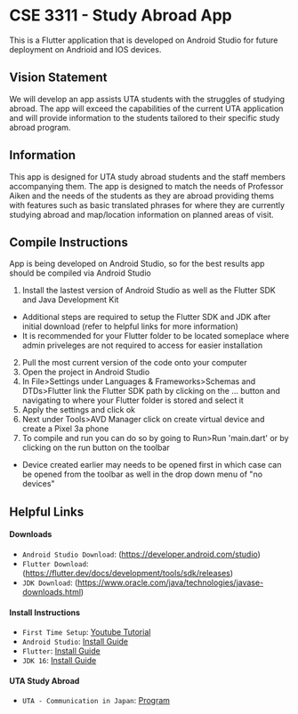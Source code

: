 # CSE 3311 - Study Abroad App
This is a Flutter application that is developed on Android Studio for future deployment on Andrioid and IOS devices.

## Vision Statement
We will develop an app assists UTA students with the struggles of studying abroad. The app will exceed the capabilities of the current UTA application and will provide information to the students tailored to their specific study abroad program.

## Information
This app is designed for UTA study abroad students and the staff members accompanying them. The app is designed to match the needs of Professor Aiken and the needs of the students as they are abroad providing thems with features such as basic translated phrases for where they are currently studying abroad and map/location information on planned areas of visit.

## Compile Instructions
App is being developed on Android Studio, so for the best results app should be compiled via Android Studio
1) Install the lastest version of Android Studio as well as the Flutter SDK and Java Development Kit
  - Additional steps are required to setup the Flutter SDK and JDK after initial download (refer to helpful links for more information)
  - It is recommended for your Flutter folder to be located someplace where admin priveleges are not required to access for easier installation
2) Pull the most current version of the code onto your computer
3) Open the project in Android Studio
4) In File>Settings under Languages & Frameworks>Schemas and DTDs>Flutter link the Flutter SDK path by clicking on the ... button and navigating to where your Flutter folder is stored and select it
5) Apply the settings and click ok
6) Next under Tools>AVD Manager click on create virtual device and create a Pixel 3a phone
7) To compile and run you can do so by going to Run>Run 'main.dart' or by clicking on the run button on the toolbar
  - Device created earlier may needs to be opened first in which case can be opened from the toolbar as well in the drop down menu of "no devices"

## Helpful Links
#### Downloads
- `Android Studio Download`: (https://developer.android.com/studio)
- `Flutter Download`: (https://flutter.dev/docs/development/tools/sdk/releases)
- `JDK Download`: (https://www.oracle.com/java/technologies/javase-downloads.html)
#### Install Instructions
- `First Time Setup`: [Youtube Tutorial](https://youtu.be/_SFCF7gMEAg)
- `Android Studio`: [Install Guide](https://developer.android.com/studio/install)
- `Flutter`: [Install Guide](https://flutter.dev/docs/get-started/install)
- `JDK 16`: [Install Guide](https://docs.oracle.com/en/java/javase/16/install/overview-jdk-installation.html#GUID-8677A77F-231A-40F7-98B9-1FD0B48C346A)
#### UTA Study Abroad
- `UTA - Communication in Japan`: [Program](https://studyabroad.uta.edu/index.cfm?FuseAction=Programs.ViewProgram&Program_ID=66606)
